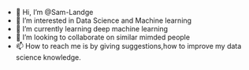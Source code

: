 - 👋 Hi, I’m @Sam-Landge
- 👀 I’m interested in Data Science and Machine learning 
- 🌱 I’m currently learning deep machine learning 
- 💞️ I’m looking to collaborate on similar mimded people
- 📫 How to reach me is by giving suggestions,how to improve my data science knowledge.

<!---
Sam-Landge/Sam-Landge is a ✨ special ✨ repository because its `README.md` (this file) appears on your GitHub profile.
You can click the Preview link to take a look at your changes.
--->
